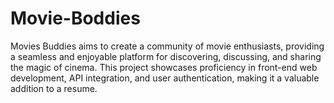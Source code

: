 # Movie-Boddies
Movies Buddies aims to create a community of movie enthusiasts, providing a seamless and enjoyable platform for discovering, discussing, and sharing the magic of cinema. This project showcases proficiency in front-end web development, API integration, and user authentication, making it a valuable addition to a resume.
